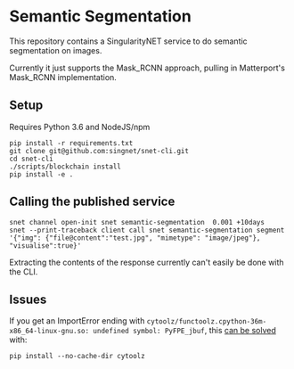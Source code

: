 # Semantic Segmentation


This repository contains a SingularityNET service to do semantic segmentation on images.

Currently it just supports the Mask_RCNN approach, pulling in Matterport's Mask_RCNN implementation.

## Setup

Requires Python 3.6 and NodeJS/npm

```
pip install -r requirements.txt
git clone git@github.com:singnet/snet-cli.git
cd snet-cli
./scripts/blockchain install
pip install -e .
```

## Calling the published service

```
snet channel open-init snet semantic-segmentation  0.001 +10days
snet --print-traceback client call snet semantic-segmentation segment '{"img": {"file@content":"test.jpg", "mimetype": "image/jpeg"}, "visualise":true}'
```

Extracting the contents of the response currently can't easily be done with the CLI.

## Issues

If you get an ImportError ending with `cytoolz/functoolz.cpython-36m-x86_64-linux-gnu.so: undefined symbol: PyFPE_jbuf`,
this [can be solved](https://github.com/pytoolz/cytoolz/issues/120) with:

`pip install --no-cache-dir cytoolz`
